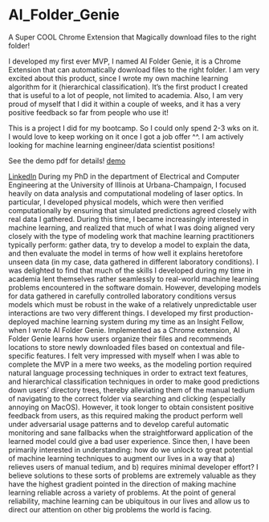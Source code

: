 # AI_Folder_Genie
A Super COOL Chrome Extension that Magically download files to the right folder!


I developed my first ever MVP, I named AI Folder Genie, it is a Chrome Extension that can automatically download files to the right folder. I am very excited about this product, since I wrote my own machine learning algorithm for it (hierarchical classification). It’s the first product I created that is useful to a lot of people, not limited to academia. Also, I am very proud of myself that I did it within a couple of weeks, and it has a very positive feedback so far from people who use it!


This is a project I did for my bootcamp. So I could only spend 2-3 wks on it. I would love to keep working on it once I got a job offer ^^. I am actively looking for machine learning engineer/data scientist positions!

See the demo pdf for details!
[demo](https://github.com/SophieGarden/AI_Folder_Genie/blob/master/AI%20Folder%20Genie_demo_full_version.pdf)


[LinkedIn](https://www.linkedin.com/in/sophie-chen-data/)
During my PhD in the department of Electrical and Computer Engineering at the University of Illinois at Urbana-Champaign, I focused heavily on data analysis and computational modeling of laser optics. In particular, I developed physical models, which were then verified computationally by ensuring that simulated predictions agreed closely with real data I gathered. During this time, I became increasingly interested in machine learning, and realized that much of what I was doing aligned very closely with the type of modeling work that machine learning practitioners typically perform: gather data, try to develop a model to explain the data, and then evaluate the model in terms of how well it explains heretofore unseen data (in my case, data gathered in different laboratory conditions). I was delighted to find that much of the skills I developed during my time in academia lent themselves rather seamlessly to real-world machine learning problems encountered in the software domain.
However, developing models for data gathered in carefully controlled laboratory conditions versus models which must be robust in the wake of a relatively unpredictable user interactions are two very different things. I developed my first production-deployed machine learning system during my time as an Insight Fellow, when I wrote AI Folder Genie. Implemented as a Chrome extension, AI Folder Genie learns how users organize their files and recommends locations to store newly downloaded files based on contextual and file-specific features. I felt very impressed with myself when I was able to complete the MVP in a mere two weeks, as the modeling portion required natural language processing techniques in order to extract text features, and hierarchical classification techniques in order to make good predictions down users’ directory trees, thereby alleviating them of the manual tedium of navigating to the correct folder via searching and clicking (especially annoying on MacOS). However, it took longer to obtain consistent positive feedback from users, as this required making the product perform well under adversarial usage patterns and to develop careful automatic monitoring and sane fallbacks when the straightforward application of the learned model could give a bad user experience. Since then, I have been primarily interested in understanding: how do we unlock to great potential of machine learning techniques to augment our lives in a way that a) relieves users of manual tedium, and b) requires minimal developer effort? I believe solutions to these sorts of problems are extremely valuable as they have the highest gradient pointed in the direction of making machine learning reliable across a variety of problems. At the point of general reliability, machine learning can be ubiquitous in our lives and allow us to direct our attention on other big problems the world is facing. 
